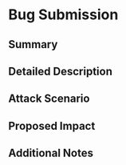 # Bug Submission

## Summary

## Detailed Description

## Attack Scenario

## Proposed Impact

## Additional Notes
